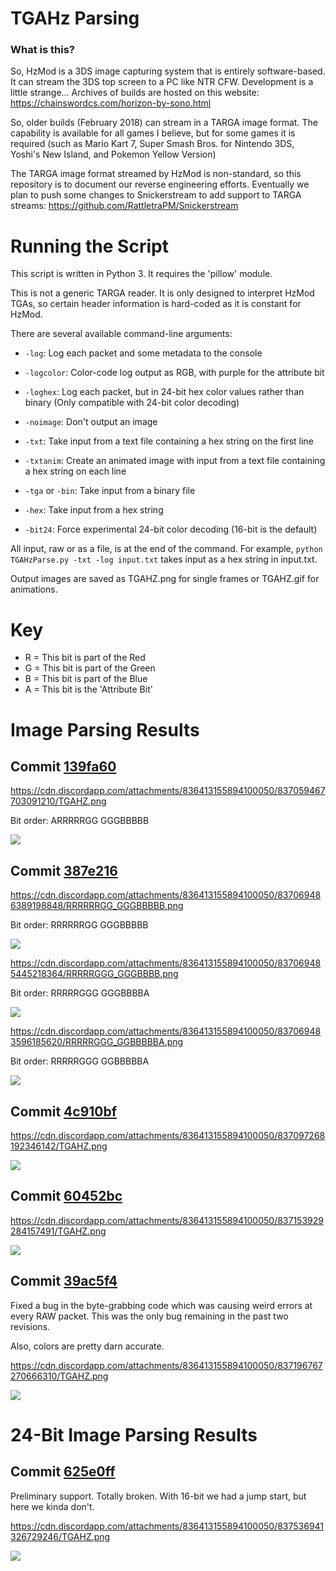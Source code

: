 # TGAHz Parsing

### What is this?

So, HzMod is a 3DS image capturing system that is entirely software-based. It can stream the 3DS top screen to a PC like NTR CFW. Development is a little strange... Archives of builds are hosted on this website: https://chainswordcs.com/horizon-by-sono.html

So, older builds (February 2018) can stream in a TARGA image format. The capability is available for all games I believe, but for some games it is required (such as Mario Kart 7, Super Smash Bros. for Nintendo 3DS, Yoshi's New Island, and Pokemon Yellow Version)

The TARGA image format streamed by HzMod is non-standard, so this repository is to document our reverse engineering efforts. Eventually we plan to push some changes to Snickerstream to add support to TARGA streams: https://github.com/RattletraPM/Snickerstream

# Running the Script

This script is written in Python 3. It requires the 'pillow' module.

This is not a generic TARGA reader. It is only designed to interpret HzMod TGAs, so certain header information is hard-coded as it is constant for HzMod.

There are several available command-line arguments:

* `-log`: Log each packet and some metadata to the console
* `-logcolor`: Color-code log output as RGB, with purple for the attribute bit
* `-loghex`: Log each packet, but in 24-bit hex color values rather than binary (Only compatible with 24-bit color decoding)

* `-noimage`: Don't output an image

* `-txt`: Take input from a text file containing a hex string on the first line
* `-txtanim`: Create an animated image with input from a text file containing a hex string on each line
* `-tga` or `-bin`: Take input from a binary file
* `-hex`: Take input from a hex string

* `-bit24`: Force experimental 24-bit color decoding (16-bit is the default)

All input, raw or as a file, is at the end of the command. For example, `python TGAHzParse.py -txt -log input.txt` takes input as a hex string in input.txt.

Output images are saved as TGAHZ.png for single frames or TGAHZ.gif for animations.

# Key

* R = This bit is part of the Red
* G = This bit is part of the Green
* B = This bit is part of the Blue
* A = This bit is the 'Attribute Bit'

# Image Parsing Results

## Commit [139fa60](https://github.com/Eiim/TGAHz-Parsing/commit/139fa601fc96389fba8d3332ca6f058a16d84994)

https://cdn.discordapp.com/attachments/836413155894100050/837059467703091210/TGAHZ.png

Bit order: ARRRRRGG GGGBBBBB

![](https://cdn.discordapp.com/attachments/836413155894100050/837059467703091210/TGAHZ.png)

## Commit [387e216](https://github.com/Eiim/TGAHz-Parsing/commit/387e2164f31f00570f211fb9b1e1fff9c635d218)

https://cdn.discordapp.com/attachments/836413155894100050/837069486389198848/RRRRRRGG_GGGBBBBB.png

Bit order: RRRRRRGG GGGBBBBB

![](https://cdn.discordapp.com/attachments/836413155894100050/837069486389198848/RRRRRRGG_GGGBBBBB.png)

https://cdn.discordapp.com/attachments/836413155894100050/837069485445218364/RRRRRGGG_GGGBBBB.png

Bit order: RRRRRGGG GGGBBBBA

![](https://cdn.discordapp.com/attachments/836413155894100050/837069485445218364/RRRRRGGG_GGGBBBB.png)

https://cdn.discordapp.com/attachments/836413155894100050/837069483596185620/RRRRRGGG_GGBBBBBA.png

Bit order: RRRRRGGG GGBBBBBA

![](https://cdn.discordapp.com/attachments/836413155894100050/837069483596185620/RRRRRGGG_GGBBBBBA.png)

## Commit [4c910bf](https://github.com/Eiim/TGAHz-Parsing/commit/4c910bf2f3f5fc08fdeacda75d5cde884d9f5a98)

https://cdn.discordapp.com/attachments/836413155894100050/837097268192346142/TGAHZ.png

![](https://cdn.discordapp.com/attachments/836413155894100050/837097268192346142/TGAHZ.png)

## Commit [60452bc](https://github.com/Eiim/TGAHz-Parsing/commit/60452bcff908b58125ce49026add7b1556cd39ae)

https://cdn.discordapp.com/attachments/836413155894100050/837153929284157491/TGAHZ.png

![](https://cdn.discordapp.com/attachments/836413155894100050/837153929284157491/TGAHZ.png)

## Commit [39ac5f4](https://github.com/Eiim/TGAHz-Parsing/commit/39ac5f437bed6ea7bf5bab137a8edd4fc5924a01)

Fixed a bug in the byte-grabbing code which was causing weird errors at every RAW packet. This was the only bug remaining in the past two revisions.

Also, colors are pretty darn accurate.

https://cdn.discordapp.com/attachments/836413155894100050/837196767270666310/TGAHZ.png

![](https://cdn.discordapp.com/attachments/836413155894100050/837196767270666310/TGAHZ.png)

# 24-Bit Image Parsing Results

## Commit [625e0ff](https://github.com/ChainSwordCS/TGAHz-Parsing/commit/625e0fff53aff33e961fd9c828136614449d4522)

Preliminary support. Totally broken. With 16-bit we had a jump start, but here we kinda don't.

https://cdn.discordapp.com/attachments/836413155894100050/837536941326729246/TGAHZ.png

![](https://cdn.discordapp.com/attachments/836413155894100050/837536941326729246/TGAHZ.png)
